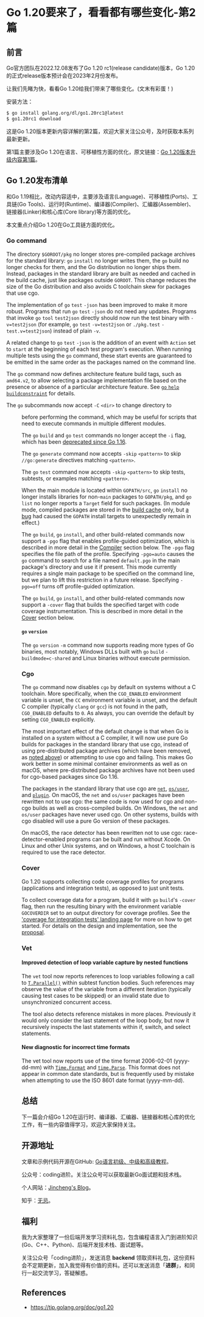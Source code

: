 # Go 1.20要来了，看看都有哪些变化-第2篇

## 前言

Go官方团队在2022.12.08发布了Go 1.20 rc1(release candidate)版本，Go 1.20的正式release版本预计会在2023年2月份发布。

让我们先睹为快，看看Go 1.20给我们带来了哪些变化。(文末有彩蛋！)

安装方法：

```bash
$ go install golang.org/dl/go1.20rc1@latest
$ go1.20rc1 download
```

这是Go 1.20版本更新内容详解的第2篇，欢迎大家关注公众号，及时获取本系列最新更新。

第1篇主要涉及Go 1.20在语言、可移植性方面的优化，原文链接：[Go 1.20版本升级内容第1篇](https://mp.weixin.qq.com/s?__biz=Mzg2MTcwNjc1Mg==&mid=2247484629&idx=1&sn=60a01d3cc85ef2462156f0565c30738d&chksm=ce124bbaf965c2ac351cd9c602e8b67d5119b2a89a7f2de0289bdeb7608ae589c329eb8f7275&token=1619842941&lang=zh_CN#rd)。



## Go 1.20发布清单

和Go 1.19相比，改动内容适中，主要涉及语言(Language)、可移植性(Ports)、工具链(Go Tools)、运行时(Runtime)、编译器(Compiler)、汇编器(Assembler)、链接器(Linker)和核心库(Core library)等方面的优化。

本文重点介绍Go 1.20在Go工具链方面的优化。

### Go command

The directory `$GOROOT/pkg` no longer stores pre-compiled package archives for the standard library: `go` `install` no longer writes them, the `go` build no longer checks for them, and the Go distribution no longer ships them. Instead, packages in the standard library are built as needed and cached in the build cache, just like packages outside `GOROOT`. This change reduces the size of the Go distribution and also avoids C toolchain skew for packages that use cgo.

The implementation of `go` `test` `-json` has been improved to make it more robust. Programs that run `go` `test` `-json` do not need any updates. Programs that invoke `go` `tool` `test2json` directly should now run the test binary with `-v=test2json` (for example, `go` `test` `-v=test2json` or `./pkg.test` `-test.v=test2json`) instead of plain `-v`.

A related change to `go` `test` `-json` is the addition of an event with `Action` set to `start` at the beginning of each test program's execution. When running multiple tests using the `go` command, these start events are guaranteed to be emitted in the same order as the packages named on the command line.

The `go` command now defines architecture feature build tags, such as `amd64.v2`, to allow selecting a package implementation file based on the presence or absence of a particular architecture feature. See [`go` `help` `buildconstraint`](https://tip.golang.org/cmd/go#hdr-Build_constraints) for details.

The `go` subcommands now accept `-C` `<dir>` to change directory to <dir> before performing the command, which may be useful for scripts that need to execute commands in multiple different modules.

The `go` `build` and `go` `test` commands no longer accept the `-i` flag, which has been [deprecated since Go 1.16](https://go.dev/issue/41696).

The `go` `generate` command now accepts `-skip` `<pattern>` to skip `//go:generate` directives matching `<pattern>`.

The `go` `test` command now accepts `-skip` `<pattern>` to skip tests, subtests, or examples matching `<pattern>`.

When the main module is located within `GOPATH/src`, `go` `install` no longer installs libraries for non-`main` packages to `GOPATH/pkg`, and `go` `list` no longer reports a `Target` field for such packages. (In module mode, compiled packages are stored in the [build cache](https://pkg.go.dev/cmd/go#hdr-Build_and_test_caching) only, but [a bug](https://go.dev/issue/37015) had caused the `GOPATH` install targets to unexpectedly remain in effect.)

The `go` `build`, `go` `install`, and other build-related commands now support a `-pgo` flag that enables profile-guided optimization, which is described in more detail in the [Compiler](https://tip.golang.org/doc/go1.20#compiler) section below. The `-pgo` flag specifies the file path of the profile. Specifying `-pgo=auto` causes the `go` command to search for a file named `default.pgo` in the main package's directory and use it if present. This mode currently requires a single main package to be specified on the command line, but we plan to lift this restriction in a future release. Specifying `-pgo=off` turns off profile-guided optimization.

The `go` `build`, `go` `install`, and other build-related commands now support a `-cover` flag that builds the specified target with code coverage instrumentation. This is described in more detail in the [Cover](https://tip.golang.org/doc/go1.20#cover) section below.

#### `go` `version`

The `go` `version` `-m` command now supports reading more types of Go binaries, most notably, Windows DLLs built with `go` `build` `-buildmode=c-shared` and Linux binaries without execute permission.

### Cgo

The `go` command now disables `cgo` by default on systems without a C toolchain. More specifically, when the `CGO_ENABLED` environment variable is unset, the `CC` environment variable is unset, and the default C compiler (typically `clang` or `gcc`) is not found in the path, `CGO_ENABLED` defaults to `0`. As always, you can override the default by setting `CGO_ENABLED` explicitly.

The most important effect of the default change is that when Go is installed on a system without a C compiler, it will now use pure Go builds for packages in the standard library that use cgo, instead of using pre-distributed package archives (which have been removed, as [noted above](https://tip.golang.org/doc/go1.20#go-command)) or attempting to use cgo and failing. This makes Go work better in some minimal container environments as well as on macOS, where pre-distributed package archives have not been used for cgo-based packages since Go 1.16.

The packages in the standard library that use cgo are [`net`](https://tip.golang.org/pkg/net/), [`os/user`](https://tip.golang.org/pkg/os/user/), and [`plugin`](https://tip.golang.org/pkg/plugin/). On macOS, the `net` and `os/user` packages have been rewritten not to use cgo: the same code is now used for cgo and non-cgo builds as well as cross-compiled builds. On Windows, the `net` and `os/user` packages have never used cgo. On other systems, builds with cgo disabled will use a pure Go version of these packages.

On macOS, the race detector has been rewritten not to use cgo: race-detector-enabled programs can be built and run without Xcode. On Linux and other Unix systems, and on Windows, a host C toolchain is required to use the race detector.

### Cover

Go 1.20 supports collecting code coverage profiles for programs (applications and integration tests), as opposed to just unit tests.

To collect coverage data for a program, build it with `go` `build`'s `-cover` flag, then run the resulting binary with the environment variable `GOCOVERDIR` set to an output directory for coverage profiles. See the ['coverage for integration tests' landing page](https://go.dev/testing/coverage) for more on how to get started. For details on the design and implementation, see the [proposal](https://golang.org/issue/51430).

### Vet

#### Improved detection of loop variable capture by nested functions

The `vet` tool now reports references to loop variables following a call to [`T.Parallel()`](https://tip.golang.org/pkg/testing/#T.Parallel) within subtest function bodies. Such references may observe the value of the variable from a different iteration (typically causing test cases to be skipped) or an invalid state due to unsynchronized concurrent access.

The tool also detects reference mistakes in more places. Previously it would only consider the last statement of the loop body, but now it recursively inspects the last statements within if, switch, and select statements.

#### New diagnostic for incorrect time formats

The vet tool now reports use of the time format 2006-02-01 (yyyy-dd-mm) with [`Time.Format`](https://tip.golang.org/pkg/time/#Time.Format) and [`time.Parse`](https://tip.golang.org/pkg/time/#Parse). This format does not appear in common date standards, but is frequently used by mistake when attempting to use the ISO 8601 date format (yyyy-mm-dd).

## 总结

下一篇会介绍Go 1.20在运行时、编译器、汇编器、链接器和核心库的优化工作，有一些内容值得学习，欢迎大家保持关注。



## 开源地址

文章和示例代码开源在GitHub: [Go语言初级、中级和高级教程](https://github.com/jincheng9/go-tutorial)。

公众号：coding进阶。关注公众号可以获取最新Go面试题和技术栈。

个人网站：[Jincheng's Blog](https://jincheng9.github.io/)。

知乎：[无忌](https://www.zhihu.com/people/thucuhkwuji)。



## 福利

我为大家整理了一份后端开发学习资料礼包，包含编程语言入门到进阶知识(Go、C++、Python)、后端开发技术栈、面试题等。

关注公众号「coding进阶」，发送消息 **backend** 领取资料礼包，这份资料会不定期更新，加入我觉得有价值的资料。还可以发送消息「**进群**」，和同行一起交流学习，答疑解惑。



## References

* https://tip.golang.org/doc/go1.20